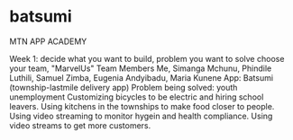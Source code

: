 # batsumi

MTN APP ACADEMY

Week 1: decide what you want to build, problem you want to solve
        choose your team, "MarvelUs"
        Team Members Me, Simanga Mchunu, Phindile Luthili, Samuel Zimba, Eugenia Andyibadu, Maria Kunene
        App: Batsumi (township-lastmile delivery app)
        Problem being solved: youth unemployment
        Customizing bicycles to be electric and hiring school leavers.
        Using kitchens in the townships to make food closer to people.
        Using video streaming to monitor hygein and health compliance.
        Using video streams to get more customers.
